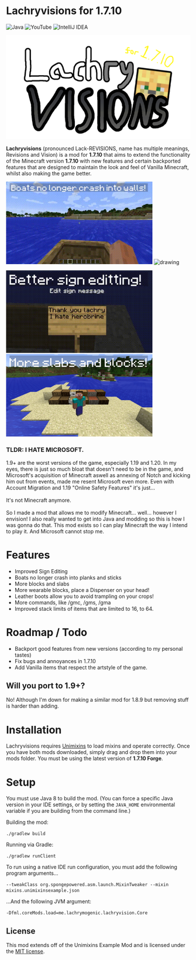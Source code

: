 # Lachryvisions for 1.7.10
![Java](https://img.shields.io/badge/java-%23ED8B00.svg?style=for-the-badge&logo=openjdk&logoColor=white)
![YouTube](https://img.shields.io/badge/YouTube-%23FF0000.svg?style=for-the-badge&logo=YouTube&logoColor=white)
![IntelliJ IDEA](https://img.shields.io/badge/IntelliJIDEA-000000.svg?style=for-the-badge&logo=intellij-idea&logoColor=white)

<img src="./src/main/resources/logo.png" alt="drawing" width="600"/>

**Lachryvisions** (pronounced Lack-REVISIONS, name has multiple meanings, Revisions and Vision) 
is a mod for **1.7.10** that aims to extend the functionality of the Minecraft version **1.7.10** 
with new features and certain backported features that are designed to maintain the look and feel of Vanilla Minecraft,
whilst also making the game better.

<p float="left"> 
<img src="./showcase/showcase_01.gif" alt="drawing" width="400"/> <img src="./showcase/showcase_02.gif" alt="drawing" width="400"/>
</p>
<p float="left"> 
<img src="./showcase/showcase_03.gif" alt="drawing" width="400"/> <img src="./showcase/showcase_04.png" alt="drawing" width="400"/>
</p>

### TLDR: I HATE MICROSOFT.
1.9+ are the worst versions of the game, especially 1.19 and 1.20. In my eyes, there is just so much bloat
that doesn't need to be in the game, and Microsoft's acquisition of Minecraft aswell as annexing of Notch and kicking him
out from events, made me resent Microsoft even more. Even with Account Migration and 1.19 "Online Safety Features" it's just... 
<br><br>
It's not Minecraft anymore.<br><br>So I made a mod that allows me to modify Minecraft... well...
 however I envision! I also really wanted to get into Java and modding so this is how I was gonna do that. This mod exists so I can play Minecraft the way I intend to play it.
 And Microsoft cannot stop me. 
# Features
* Improved Sign Editing
* Boats no longer crash into planks and sticks
* More blocks and slabs 
* More wearable blocks, place a Dispenser on your head!
* Leather boots allow you to avoid trampling on your crops!
* More commands, like /gmc, /gms, /gma
* Improved stack limits of items that are limited to 16, to 64.
# Roadmap / Todo
* Backport good features from new versions (according to my personal tastes)
* Fix bugs and annoyances in 1.7.10
* Add Vanilla items that respect the artstyle of the game.
## Will you port to 1.9+?
No! Although I'm down for making a similar mod for 1.8.9 but removing stuff is harder than adding.

# Installation
Lachryvisions requires [Unimixins](https://www.curseforge.com/minecraft/mc-mods/unimixins) to load mixins and operate correctly. Once you have both mods downloaded, simply
drag and drop them into your mods folder. You must be using the latest version of **1.7.10 Forge**.
# Setup

You must use Java 8 to build the mod. (You can force a specific Java version in your IDE settings, or by setting the `JAVA_HOME` environmental variable if you are building from the command line.)

Building the mod:

```
./gradlew build
```

Running via Gradle:

```
./gradlew runClient
```

To run using a native IDE run configuration, you must add the following program arguments...

```
--tweakClass org.spongepowered.asm.launch.MixinTweaker --mixin mixins.unimixinsexample.json
```

...And the following JVM argument:

```
-Dfml.coreMods.load=me.lachrymogenic.lachryvision.Core
```

## License

This mod extends off of the Unimixins Example Mod and is licensed under the 
[MIT license](LICENSE).
